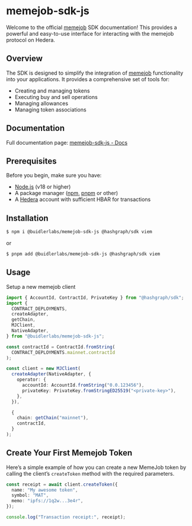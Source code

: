 # memejob-sdk-js

Welcome to the official [memejob](https://memejob.fun) SDK documentation! This provides a powerful and easy-to-use interface for interacting with the memejob protocol on Hedera.

## Overview

The SDK is designed to simplify the integration of [memejob](https://memejob.fun) functionality into your applications. It provides a comprehensive set of tools for:

- Creating and managing tokens
- Executing buy and sell operations
- Managing allowances
- Managing token associations

## Documentation

Full documentation page: [memejob-sdk-js - Docs](https://buidler-labs.github.io/memejob-sdk-js/)

## Prerequisites

Before you begin, make sure you have:

- [Node.js](https://nodejs.org/) (v18 or higher)
- A package manager ([npm](https://npmjs.com), [pnpm](https://pnpm.io/) or other)
- A [Hedera](https://hedera.com/) account with sufficient HBAR for transactions

## Installation

```sh [npm]
$ npm i @buidlerlabs/memejob-sdk-js @hashgraph/sdk viem
```

or

```sh [npm]
$ pnpm add @buidlerlabs/memejob-sdk-js @hashgraph/sdk viem
```

## Usage

Setup a new memejob client

```typescript [@hashgraph/sdk]
import { AccountId, ContractId, PrivateKey } from "@hashgraph/sdk";
import {
  CONTRACT_DEPLOYMENTS,
  createAdapter,
  getChain,
  MJClient,
  NativeAdapter,
} from "@buidlerlabs/memejob-sdk-js";

const contractId = ContractId.fromString(
  CONTRACT_DEPLOYMENTS.mainnet.contractId
);

const client = new MJClient(
  createAdapter(NativeAdapter, {
    operator: {
      accountId: AccountId.fromString("0.0.123456"),
      privateKey: PrivateKey.fromStringED25519("<private-key>"),
    },
  }),

  {
    chain: getChain("mainnet"),
    contractId,
  }
);
```

## Create Your First Memejob Token

Here’s a simple example of how you can create a new MemeJob token by calling the client’s `createToken` method with the required parameters.

```typescript
const receipt = await client.createToken({
  name: "My awesome token",
  symbol: "MAT",
  memo: "ipfs://1q2w...3e4r",
});

console.log("Transaction receipt:", receipt);
```
